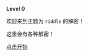**Level 0**

欢迎来到主题为 `riddle` 的解密！

这里会有各种解密！

[点击](/riddle/level_1/)<font color="red">[开始](/riddle/level-1/)</font>
